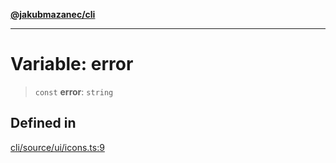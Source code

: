 [**@jakubmazanec/cli**](../../../README.md)

---

# Variable: error

> `const` **error**: `string`

## Defined in

[cli/source/ui/icons.ts:9](https://github.com/jakubmazanec/tools/blob/a4967209f10f2b04ade958bd873ac46f1290cee7/packages/cli/source/ui/icons.ts#L9)
